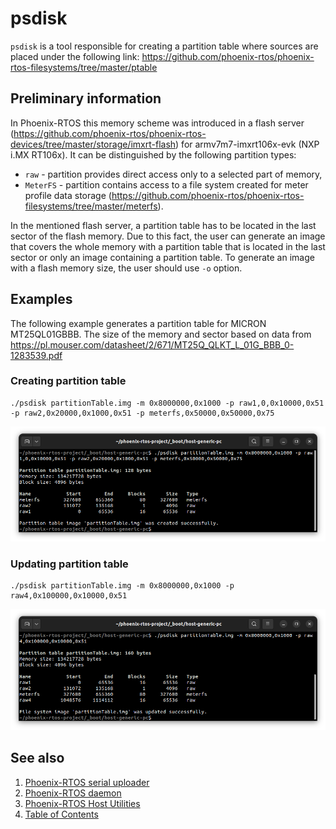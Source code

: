 # psdisk

`psdisk` is a tool responsible for creating a partition table where sources are placed under the following link:
<https://github.com/phoenix-rtos/phoenix-rtos-filesystems/tree/master/ptable>

## Preliminary information

In Phoenix-RTOS this memory scheme was introduced in a flash server
(<https://github.com/phoenix-rtos/phoenix-rtos-devices/tree/master/storage/imxrt-flash>) for armv7m7-imxrt106x-evk
(NXP i.MX RT106x). It can be distinguished by the following partition types:

- `raw` - partition provides direct access only to a selected part of memory,
- `MeterFS` - partition contains access to a file system created for meter profile data storage
(<https://github.com/phoenix-rtos/phoenix-rtos-filesystems/tree/master/meterfs>).

In the mentioned flash server, a partition table has to be located in the last sector of the flash memory. Due to this
fact, the user can generate an image that covers the whole memory with a partition table that is located in the last
sector or only an image containing a partition table.
To generate an image with a flash memory size, the user should use `-o` option.

## Examples

The following example generates a partition table for MICRON MT25QL01GBBB. The size of the memory and sector based on
data from <https://pl.mouser.com/datasheet/2/671/MT25Q_QLKT_L_01G_BBB_0-1283539.pdf>

### Creating partition table

```console
./psdisk partitionTable.img -m 0x8000000,0x1000 -p raw1,0,0x10000,0x51 -p raw2,0x20000,0x1000,0x51 -p meterfs,0x50000,0x50000,0x75
```

![Image](_images/psdisk_ex1.png)

### Updating partition table

```console
./psdisk partitionTable.img -m 0x8000000,0x1000 -p raw4,0x100000,0x10000,0x51
```

![Image](_images/psdisk_ex2.png)

## See also

1. [Phoenix-RTOS serial uploader](psu.md)
2. [Phoenix-RTOS daemon](phoenixd.md)
3. [Phoenix-RTOS Host Utilities](hostutils.md)
4. [Table of Contents](../README.md)
